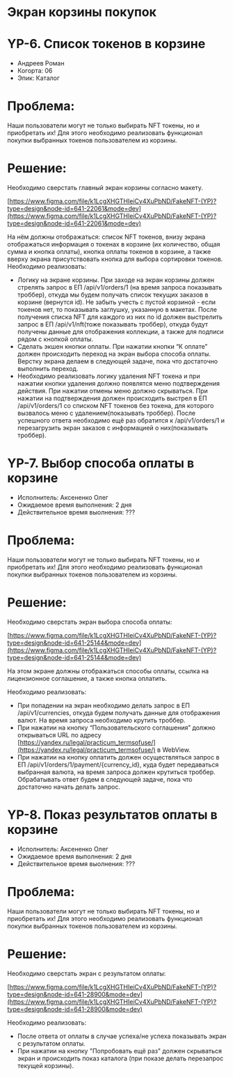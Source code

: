 # Экран корзины покупок

# YP-6. Список токенов в корзине

- Андреев Роман
- Когорта: 06
- Эпик: Каталог

# Проблема:

Наши пользователи могут не только выбирать NFT токены, но и приобретать их! Для этого необходимо реализовать функционал покупки выбранных токенов пользователем из корзины.

# Решение:

Необходимо сверстать главный экран корзины согласно макету.

[https://www.figma.com/file/k1LcgXHGTHIeiCv4XuPbND/FakeNFT-(YP)?type=design&node-id=641-22061&mode=dev](https://www.figma.com/file/k1LcgXHGTHIeiCv4XuPbND/FakeNFT-(YP)?type=design&node-id=641-22061&mode=dev)

На нём должны отображаться: список NFT токенов, внизу экрана отображаться информация о токенах в корзине (их количество, общая сумма и кнопка оплаты), кнопка оплаты токенов в корзине, а также вверху экрана присутствовать кнопка для выбора сортировки токенов. Необходимо реализовать:

- Логику на экране корзины. При заходе на экран корзины должен стрелять запрос в ЕП /api/v1/orders/1 (на время запроса показывать троббер), откуда мы будем получать список текущих заказов в корзине (вернутся id). Не забыть учесть с пустой корзиной - если токенов нет, то показывать заглушку, указанную в макетах. После получения списка NFT для каждого из них по id должен выстрелить запрос в ЕП /api/v1/nft(тоже показывать троббер), откуда будут получены данные для отображения коллекции, а также для подписи рядом с кнопкой оплаты.
- Сделать экшен кнопки оплаты. При нажатии кнопки “К оплате” должен происходить переход на экран выбора способа оплаты. Верстку экрана делаем в следующей задаче, пока что достаточно выполнить переход.
- Необходимо реализовать логику удаления NFT токена и при нажатии кнопки удаления должно появлятся меню подтверждения действия. При нажатии отмены меню должно скрываться. При нажатии на подтверждения должен происходить выстрел в ЕП /api/v1/orders/1 со списком NFT токенов без токена, для которого вызвалось меню с удалением(показывать троббер). После успешного ответа необходимо ещё раз обратится к /api/v1/orders/1 и перезагрузить экран заказов с информацией о них(показывать троббер).

# YP-7. Выбор способа оплаты в корзине

- Исполнитель: Аксененко Олег
- Ожидаемое время выполнения: 2 дня
- Действительное время выолнения: ???

# Проблема:

Наши пользователи могут не только выбирать NFT токены, но и приобретать их! Для этого необходимо реализовать функционал покупки выбранных токенов пользователем из корзины.

# Решение:

Необходимо сверстать экран выбора способа оплаты:

[https://www.figma.com/file/k1LcgXHGTHIeiCv4XuPbND/FakeNFT-(YP)?type=design&node-id=641-25144&mode=dev](https://www.figma.com/file/k1LcgXHGTHIeiCv4XuPbND/FakeNFT-(YP)?type=design&node-id=641-25144&mode=dev)

На этом экране должны отображаться способы оплаты, ссылка на лицензионное соглашение, а также кнопка оплатить.

Необходимо реализовать:

- При попадении на экран необходимо делать запрос в ЕП /api/v1/currencies, откуда будем получать данные для отображения валют. На время запроса необходимо крутить троббер.
- При нажатии на кнопку “Пользовательского соглашения” должно открываться URL по адресу [https://yandex.ru/legal/practicum_termsofuse/](https://yandex.ru/legal/practicum_termsofuse/) в WebView.
- При нажатии на кнопку оплатить должен осуществляться запрос в ЕП /api/v1/orders/1/payment/{currency_id}, куда будет передаваться выбранная валюта, на время запроса должен крутиться троббер. Обрабатывать ответ будем в следующей задаче, пока что достаточно начать делать запрос.

# YP-8. Показ результатов оплаты в корзине

- Исполнитель: Аксененко Олег
- Ожидаемое время выполнения: 2 дня
- Действительное время выолнения: ???

# Проблема:

Наши пользователи могут не только выбирать NFT токены, но и приобретать их! Для этого необходимо реализовать функционал покупки выбранных токенов пользователем из корзины.

# Решение:

Необходимо сверстать экран с результатом оплаты:

[https://www.figma.com/file/k1LcgXHGTHIeiCv4XuPbND/FakeNFT-(YP)?type=design&node-id=641-28900&mode=dev](https://www.figma.com/file/k1LcgXHGTHIeiCv4XuPbND/FakeNFT-(YP)?type=design&node-id=641-28900&mode=dev)

Необходимо реализовать:

- После ответа от оплаты в случае успеха/не успеха показывать экран с результатом оплаты.
- При нажатии на кнопку "Попробовать ещё раз" должен скрываться экран и происходить показ каталога (при показе делать перезапрос текущей корзины).